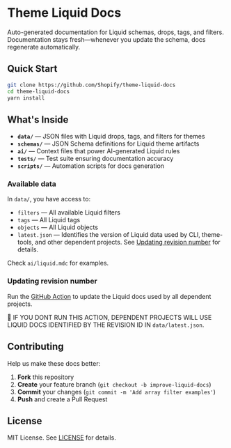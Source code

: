 # Theme Liquid Docs

Auto-generated documentation for Liquid schemas, drops, tags, and filters. Documentation stays fresh—whenever you update the schema, docs regenerate automatically.

## Quick Start

```bash
git clone https://github.com/Shopify/theme-liquid-docs
cd theme-liquid-docs
yarn install
```

## What's Inside

- **`data/`** — JSON files with Liquid drops, tags, and filters for themes
- **`schemas/`** — JSON Schema definitions for Liquid theme artifacts
- **`ai/`** — Context files that power AI-generated Liquid rules
- **`tests/`** — Test suite ensuring documentation accuracy
- **`scripts/`** — Automation scripts for docs generation

### Available data

In `data/`, you have access to:
- `filters` — All available Liquid filters
- `tags` — All Liquid tags
- `objects` — All Liquid objects
- `latest.json` — Identifies the version of Liquid data used by CLI, theme-tools, and other dependent projects. See [Updating revision number](#updating-revision-number) for details.

Check `ai/liquid.mdc` for examples.

### Updating revision number

Run the [GitHub Action](https://github.com/Shopify/theme-liquid-docs/actions/workflows/update-latest.yml) to update the Liquid docs used by all dependent projects.

🚨 IF YOU DONT RUN THIS ACTION, DEPENDENT PROJECTS WILL USE LIQUID DOCS IDENTIFIED BY THE REVISION ID IN `data/latest.json`.

## Contributing

Help us make these docs better:

1. **Fork** this repository
2. **Create** your feature branch (`git checkout -b improve-liquid-docs`)
3. **Commit** your changes (`git commit -m 'Add array filter examples'`)
4. **Push** and create a Pull Request

## License

MIT License. See [LICENSE](./LICENSE.md) for details.